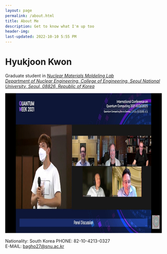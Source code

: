 ```yaml
---
layout: page
permalink: /about.html
title: About Me
description: Get to know what I'm up too
header-img: 
last-updated: 2022-10-10 5:55 PM
---
```


# Hyukjoon Kwon
Graduate student in [*<u>Nuclear Materials Moldeling Lab </u>*](http://nmml.snu.ac.kr/)<br/>
[*<u>Department of Nuclear Engineering, College of Engineering, Seoul National University, Seoul, 08826, Republic of Korea</u>*](https://nucleng.snu.ac.kr/en/)

<img alt="" src="/assets/img/quantum_week.jpg" style="width:900px; height:450px;"/>

Nationality: South Korea
PHONE: 82-10-4213-0327<br/>
E-MAIL: bagho27@snu.ac.kr





